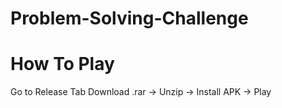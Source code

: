 # Problem-Solving-Challenge
# How To Play
Go to Release Tab
Download .rar -> Unzip -> Install APK -> Play

